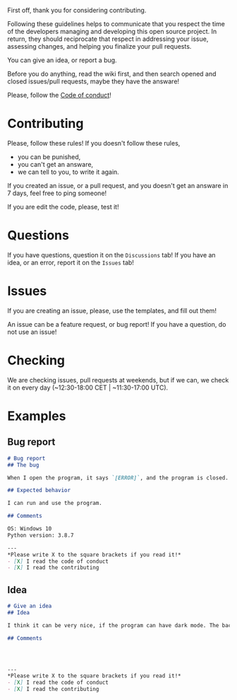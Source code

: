 First off, thank you for considering contributing.

Following these guidelines helps to communicate that you respect the time of the developers managing and developing this open source project. In return, they should reciprocate that respect in addressing your issue, assessing changes, and helping you finalize your pull requests.

You can give an idea, or report a bug.

Before you do anything, read the wiki first, and then search opened and closed issues/pull requests, maybe they have the answare!

Please, follow the [Code of conduct](https://github.com/koviubi56/cardjitsu/blob/main/CODE_OF_CONDUCT.md)!

# Contributing
Please, follow these rules! If you doesn't follow these rules,
  - you can be punished,
  - you can't get an answare,
  - we can tell to you, to write it again.

If you created an issue, or a pull request, and you doesn't get an answare in 7 days, feel free to ping someone!

If you are edit the code, please, test it!

# Questions
If you have questions, question it on the `Discussions` tab! If you have an idea, or an error, report it on the `Issues` tab!

# Issues
If you are creating an issue, please, use the templates, and fill out them!

An issue can be a feature request, or bug report! If you have a question, do not use an issue!

# Checking
We are checking issues, pull requests at weekends, but if we can, we check it on every day (~12:30-18:00 CET | ~11:30-17:00 UTC).

# Examples
## Bug report
```markdown
# Bug report
## The bug

When I open the program, it says `[ERROR]`, and the program is closed.

## Expected behavior

I can run and use the program.

## Comments

OS: Windows 10
Python version: 3.8.7

---
*Please write X to the square brackets if you read it!*
- [X] I read the code of conduct
- [X] I read the contributing

```
## Idea
```markdown
# Give an idea
## Idea

I think it can be very nice, if the program can have dark mode. The background is black (or a dark color), and evrything else is white (or a light color)!

## Comments




---
*Please write X to the square brackets if you read it!*
- [X] I read the code of conduct
- [X] I read the contributing

```
